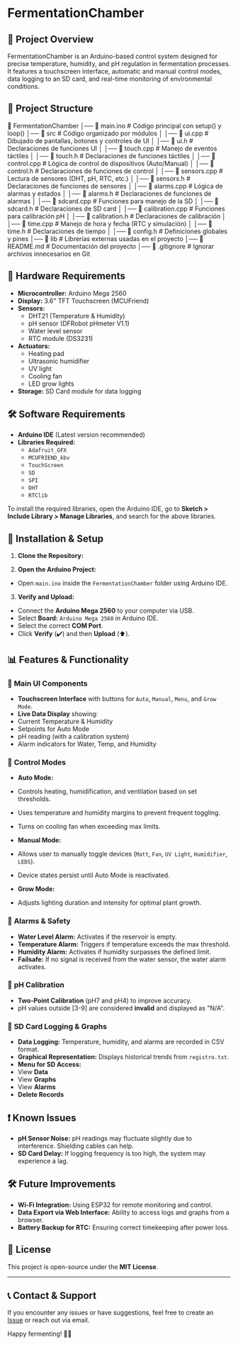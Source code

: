 # FermentationChamber

## 📌 Project Overview
FermentationChamber is an Arduino-based control system designed for precise temperature, humidity, and pH regulation in fermentation processes. It features a touchscreen interface, automatic and manual control modes, data logging to an SD card, and real-time monitoring of environmental conditions.

## 📂 Project Structure


📂 FermentationChamber
│── 📄 main.ino                 # Código principal con setup() y loop()
│── 📂 src                      # Código organizado por módulos
│   │── 📄 ui.cpp               # Dibujado de pantallas, botones y controles de UI
│   │── 📄 ui.h                 # Declaraciones de funciones UI
│   │── 📄 touch.cpp            # Manejo de eventos táctiles
│   │── 📄 touch.h              # Declaraciones de funciones táctiles
│   │── 📄 control.cpp          # Lógica de control de dispositivos (Auto/Manual)
│   │── 📄 control.h            # Declaraciones de funciones de control
│   │── 📄 sensors.cpp          # Lectura de sensores (DHT, pH, RTC, etc.)
│   │── 📄 sensors.h            # Declaraciones de funciones de sensores
│   │── 📄 alarms.cpp           # Lógica de alarmas y estados
│   │── 📄 alarms.h             # Declaraciones de funciones de alarmas
│   │── 📄 sdcard.cpp           # Funciones para manejo de la SD
│   │── 📄 sdcard.h             # Declaraciones de SD card
│   │── 📄 calibration.cpp      # Funciones para calibración pH
│   │── 📄 calibration.h        # Declaraciones de calibración
│   │── 📄 time.cpp             # Manejo de hora y fecha (RTC y simulación)
│   │── 📄 time.h               # Declaraciones de tiempo
│   │── 📄 config.h             # Definiciones globales y pines
│── 📂 lib                      # Librerías externas usadas en el proyecto
│── 📄 README.md                # Documentación del proyecto
│── 📄 .gitignore               # Ignorar archivos innecesarios en Git


## 🔧 Hardware Requirements
- **Microcontroller:** Arduino Mega 2560
- **Display:** 3.6" TFT Touchscreen (MCUFriend)
- **Sensors:**
  - DHT21 (Temperature & Humidity)
  - pH sensor (DFRobot pHmeter V1.1)
  - Water level sensor
  - RTC module (DS3231)
- **Actuators:**
  - Heating pad
  - Ultrasonic humidifier
  - UV light
  - Cooling fan
  - LED grow lights
- **Storage:** SD Card module for data logging

## 🛠️ Software Requirements
- **Arduino IDE** (Latest version recommended)
- **Libraries Required:**
  - `Adafruit_GFX`
  - `MCUFRIEND_kbv`
  - `TouchScreen`
  - `SD`
  - `SPI`
  - `DHT`
  - `RTClib`
  
To install the required libraries, open the Arduino IDE, go to **Sketch > Include Library > Manage Libraries**, and search for the above libraries.

## 🚀 Installation & Setup
1. **Clone the Repository:**

2. **Open the Arduino Project:**
- Open `main.ino` inside the `FermentationChamber` folder using Arduino IDE.

3. **Verify and Upload:**
- Connect the **Arduino Mega 2560** to your computer via USB.
- Select **Board:** `Arduino Mega 2560` in Arduino IDE.
- Select the correct **COM Port**.
- Click **Verify** (✔️) and then **Upload** (⬆️).

## 📊 Features & Functionality

### 🔹 **Main UI Components**
- **Touchscreen Interface** with buttons for `Auto`, `Manual`, `Menu`, and `Grow Mode`.
- **Live Data Display** showing:
- Current Temperature & Humidity
- Setpoints for Auto Mode
- pH reading (with a calibration system)
- Alarm indicators for Water, Temp, and Humidity

### 🔹 **Control Modes**
- **Auto Mode:**
- Controls heating, humidification, and ventilation based on set thresholds.
- Uses temperature and humidity margins to prevent frequent toggling.
- Turns on cooling fan when exceeding max limits.

- **Manual Mode:**
- Allows user to manually toggle devices (`Matt`, `Fan`, `UV Light`, `Humidifier`, `LEDS`).
- Device states persist until Auto Mode is reactivated.

- **Grow Mode:**
- Adjusts lighting duration and intensity for optimal plant growth.

### 🔹 **Alarms & Safety**
- **Water Level Alarm:** Activates if the reservoir is empty.
- **Temperature Alarm:** Triggers if temperature exceeds the max threshold.
- **Humidity Alarm:** Activates if humidity surpasses the defined limit.
- **Failsafe:** If no signal is received from the water sensor, the water alarm activates.

### 🔹 **pH Calibration**
- **Two-Point Calibration** (pH7 and pH4) to improve accuracy.
- pH values outside [3-9] are considered **invalid** and displayed as "N/A".

### 🔹 **SD Card Logging & Graphs**
- **Data Logging:** Temperature, humidity, and alarms are recorded in CSV format.
- **Graphical Representation:** Displays historical trends from `registro.txt`.
- **Menu for SD Access:**
- View **Data**
- View **Graphs**
- View **Alarms**
- **Delete Records**

## ❗ Known Issues
- **pH Sensor Noise:** pH readings may fluctuate slightly due to interference. Shielding cables can help.
- **SD Card Delay:** If logging frequency is too high, the system may experience a lag.

## 🛠️ Future Improvements
- **Wi-Fi Integration:** Using ESP32 for remote monitoring and control.
- **Data Export via Web Interface:** Ability to access logs and graphs from a browser.
- **Battery Backup for RTC:** Ensuring correct timekeeping after power loss.

## 📜 License
This project is open-source under the **MIT License**.

---

## 📞 Contact & Support
If you encounter any issues or have suggestions, feel free to create an [Issue](https://github.com/Jmarza/FermentationChamber/issues) or reach out via email.

Happy fermenting! 🍶🍞
